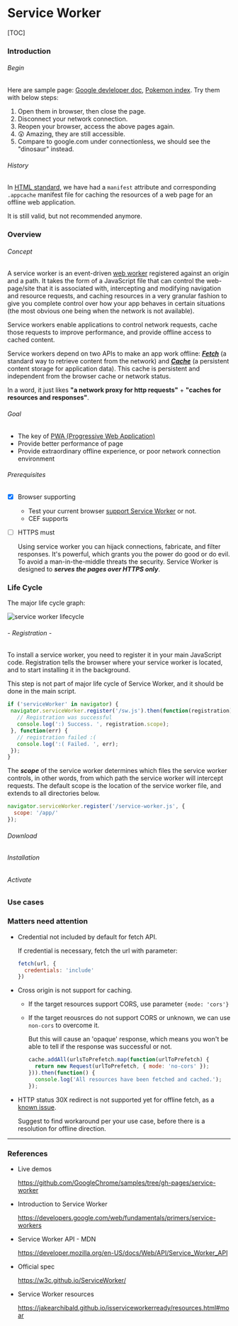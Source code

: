 # Service Worker 

[TOC]


### Introduction

###### Begin

Here are sample page: [Google devleloper doc](https://developers.google.com/web/ilt/pwa/introduction-to-service-worker), [Pokemon index](https://pokedex.org/). Try them with below steps:

1. Open them in browser, then close the page.
2. Disconnect your network connection.
3. Reopen your browser, access the above pages again. 
4. 😲 Amazing, they are still accessible.
5. Compare to google.com under connectionless, we should see the "dinosaur" instead.


###### History

In [HTML standard](https://html.spec.whatwg.org/multipage/offline.html#offline), we have had a `manifest` attribute and corresponding `.appcache` manifest file for caching the resources of a web page for an offline web application.

It is still valid, but not recommended anymore. 


### Overview

###### Concept

A service worker is an event-driven [web worker](https://developer.mozilla.org/en-US/docs/Web/API/Worker) registered against an origin and a path. It takes the form of a JavaScript file that can control the web-page/site that it is associated with, intercepting and modifying navigation and resource requests, and caching resources in a very granular fashion to give you complete control over how your app behaves in certain situations (the most obvious one being when the network is not available).

Service workers enable applications to control network requests, cache those requests to improve performance, and provide offline access to cached content.

Service workers depend on two APIs to make an app work offline: [***Fetch***](https://developer.mozilla.org/en-US/docs/Web/API/Fetch_API) (a standard way to retrieve content from the network) and [***Cache***](https://developer.mozilla.org/en-US/docs/Web/API/Cache) (a persistent content storage for application data). This cache is persistent and independent from the browser cache or network status.

In a word, it just likes **"a network proxy for http requests"**  +  **"caches for resources and responses"**.


###### Goal

- The key of [PWA (Progressive Web Application)](https://developer.mozilla.org/en-US/docs/Web/Progressive_web_apps/Introduction)
- Provide better performance of page
- Provide extraordinary offline experience, or poor network connection environment


###### Prerequisites

- [x] Browser supporting

  - Test your current browser [support Service Worker](https://jakearchibald.github.io/isserviceworkerready/) or not.
  - CEF supports

- [ ] HTTPS must

  Using service worker you can hijack connections, fabricate, and filter responses. 
  It's powerful, which grants you the power do good or do evil. To avoid a man-in-the-middle threats the security. Service Worker is designed to ***serves the pages over HTTPS only***.

   


### Life Cycle



The major life cycle graph:

![service worker lifecycle](https://developers.google.com/web/fundamentals/primers/service-workers/images/sw-lifecycle.png)

###### - Registration -

To install a service worker, you need to register it in your main JavaScript code. Registration tells the browser where your service worker is located, and to start installing it in the background. 

This step is not part of major life cycle of Service Worker, and it should be done in the main script. 

```javascript
if ('serviceWorker' in navigator) {
 navigator.serviceWorker.register('/sw.js').then(function(registration) {
   // Registration was successful
   console.log(':) Success. ', registration.scope);
 }, function(err) {
   // registration failed :(
   console.log(':( Failed. ', err);
 });
}
```

The ***scope*** of the service worker determines which files the service worker controls, in other words, from which path the service worker will intercept requests. The default scope is the location of the service worker file, and extends to all directories below. 

```javascript
navigator.serviceWorker.register('/service-worker.js', {
  scope: '/app/'
});
```

###### Download

###### Installation



###### Activate








### Use cases






### Matters need attention

- Credential not included by default for fetch API.
  
  If credential is necessary, fetch the url with parameter:
  
  ```javascript
  fetch(url, {
    credentials: 'include'
  })
  ```
  
- Cross origin is not support for caching. 
  
  - If the target resources support CORS, use parameter `{mode: 'cors'}` 
  
  - If the target reousrces do not support CORS or unknown, we can use `non-cors` to overcome it. 
    
    But this will cause an 'opaque' response, which means you won't be able to tell if the response was successful or not.
    
    ```javascript
    cache.addAll(urlsToPrefetch.map(function(urlToPrefetch) {
      return new Request(urlToPrefetch, { mode: 'no-cors' });
    })).then(function() {
      console.log('All resources have been fetched and cached.');
    });
    ```
  
- HTTP status 30X redirect is not supported yet for offline fetch, as a [known issue](https://github.com/w3c/ServiceWorker/issues/1457).
  
  Suggest to find workaround per your use case, before there is a resolution for offline direction.


---

### References

- Live demos

  https://github.com/GoogleChrome/samples/tree/gh-pages/service-worker

- Introduction to Service Worker

  https://developers.google.com/web/fundamentals/primers/service-workers

- Service Worker API - MDN

  https://developer.mozilla.org/en-US/docs/Web/API/Service_Worker_API

- Official spec

  https://w3c.github.io/ServiceWorker/

- Service Worker resources

  https://jakearchibald.github.io/isserviceworkerready/resources.html#moar

